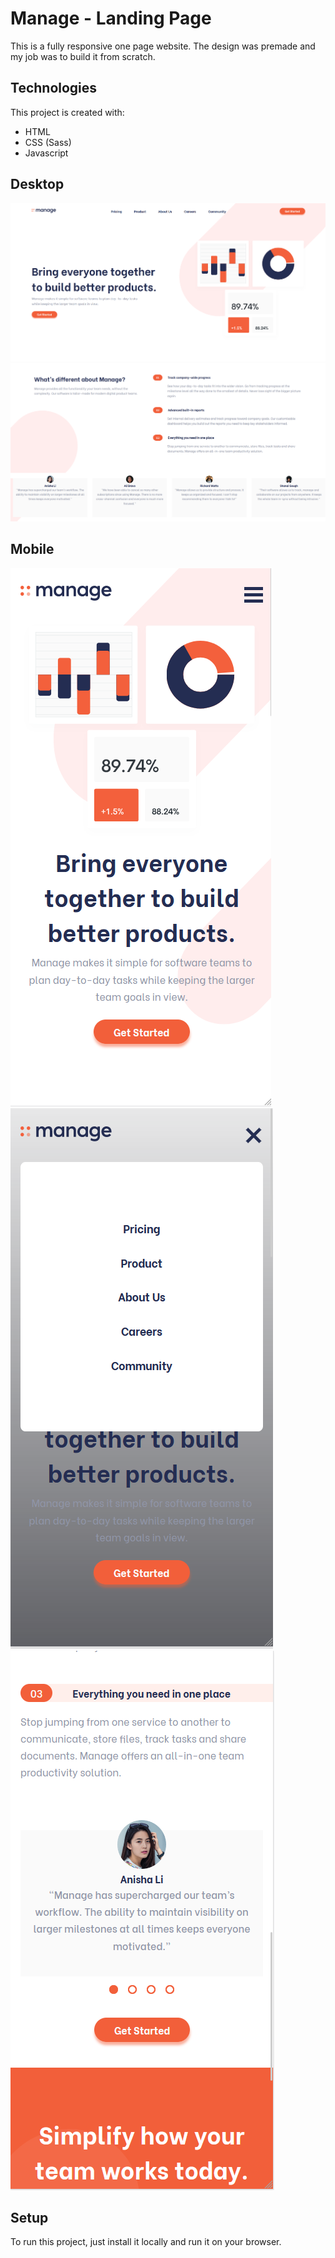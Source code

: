 # Manage - Landing Page
This is a fully responsive one page website. The design was premade and my job  was to build it from scratch.

## Technologies
This project is created with:
* HTML
* CSS (Sass)
* Javascript

## Desktop
![alte text](https://github.com/Thanasis-Traitsis/Manage-Landing-Page/blob/f1d6518cc46c7e85958f84cb37fac9f02642757c/myCode1.png)
![alte text](https://github.com/Thanasis-Traitsis/Manage-Landing-Page/blob/f1d6518cc46c7e85958f84cb37fac9f02642757c/myCode2.png)

## Mobile
![alte text](https://github.com/Thanasis-Traitsis/Manage-Landing-Page/blob/f1d6518cc46c7e85958f84cb37fac9f02642757c/myCodeMobile1.png)
![alte text](https://github.com/Thanasis-Traitsis/Manage-Landing-Page/blob/f1d6518cc46c7e85958f84cb37fac9f02642757c/myCodeMobile2.png)
![alte text](https://github.com/Thanasis-Traitsis/Manage-Landing-Page/blob/f1d6518cc46c7e85958f84cb37fac9f02642757c/myCodeMobile3.png)

## Setup
To run this project, just install it locally and run it on your browser.
